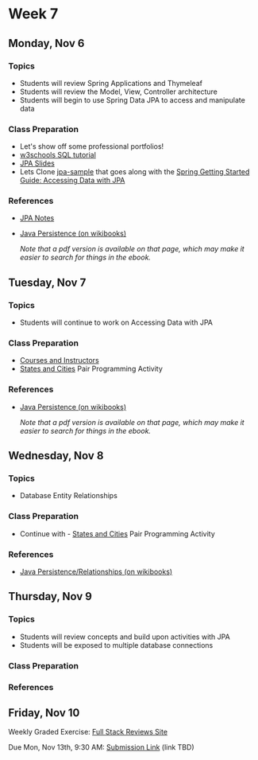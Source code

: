 # Week 7

## Monday, Nov 6

### Topics

- Students will review Spring Applications and Thymeleaf
- Students will review the Model, View, Controller architecture
- Students will begin to use Spring Data JPA to access and manipulate data 

### Class Preparation

- Let's show off some professional portfolios!
- [w3schools SQL tutorial](https://www.w3schools.com/sql/default.asp)
- [JPA Slides](https://wecancodeit.github.io/java-slides/data/jpa/)
- Lets Clone [jpa-sample](https://github.com/AlanKostrick/jpa-sample) that goes along with the [Spring Getting Started Guide: Accessing Data with JPA](https://spring.io/guides/gs/accessing-data-jpa/)


### References

- [JPA Notes](./JPA-notes.md)
- [Java Persistence (on wikibooks)](https://en.wikibooks.org/wiki/Java_Persistence)

	*Note that a pdf version is available on that page, which may make it easier to search for things in the ebook.*



## Tuesday, Nov 7

### Topics 

- Students will continue to work on Accessing Data with JPA

### Class Preparation

- [Courses and Instructors](../exercises/courses-with-instructors.md)
- [States and Cities](../exercises/cities-and-states.md) Pair Programming Activity


### References

- [Java Persistence (on wikibooks)](https://en.wikibooks.org/wiki/Java_Persistence)

	*Note that a pdf version is available on that page, which may make it easier to search for things in the ebook.*

## Wednesday, Nov 8

### Topics 

- Database Entity Relationships
 

### Class Preparation

- Continue with - [States and Cities](../exercises/cities-and-states.md) Pair Programming Activity


### References

- [Java Persistence/Relationships (on wikibooks)](https://en.wikibooks.org/wiki/Java_Persistence/Relationships)

## Thursday, Nov 9

### Topics 

- Students will review concepts and build upon activities with JPA
- Students will be exposed to multiple database connections

### Class Preparation



### References 


## Friday, Nov 10

Weekly Graded Exercise: [Full Stack Reviews Site](../exercises/reviews-site-full-stack/)

Due Mon, Nov 13th, 9:30 AM: [Submission Link](#) (link TBD)

